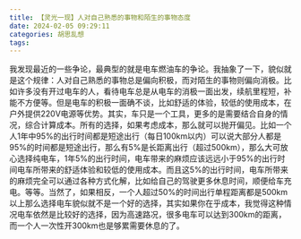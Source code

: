 ```yaml
---
title: 【灵光一现】人对自己熟悉的事物和陌生的事物态度
date: 2024-02-05 09:29:11
categories: 胡思乱想
tags: 
---
```

我发现最近的一些争论，最典型的就是电车燃油车的争论。我抽象了一下，貌似就是这个规律：人对自己熟悉的事物总是偏向积极，而对陌生的事物则偏向消极。比如许多没有开过电车的人，看待电车总是从电车的消极一面出发，续航里程短，补能不方便等。但是电车的积极一面确不谈，比如舒适的体验，较低的使用成本，在户外提供220V电源等优势。其实，车只是一个工具，更多的是需要结合自身的情况，综合计算成本。所有的选择，如果考虑成本，那么就可以抛开偏见。比如一个人1年中95%的出行时间都是短途出行（每日100km以内）可以说大部分人都是95%的时间都是短途出行，那么有5%是长距离出行（超过500km），那么大可放心选择纯电车，1年5%的出行时间，电车带来的麻烦应该远远小于95%的出行时间电车所带来的舒适体验和较低的使用成本。而且这5%的出行时间，电车所带来的麻烦完全可以通过各种方式化解，比如给自己的驾驶更多休息时间，顺便给车充电。等等。当然了，如果相反，一个人超过50%的时间出行单程距离都是500km以上那么选择电车貌似就不是一个好的选择，其实如果你在乎成本，我觉得这种情况电车依然是比较好的选择，因为高速路况，很多电车可以达到300km的距离，而一个人一次性开300km也是够累需要休息的了。
